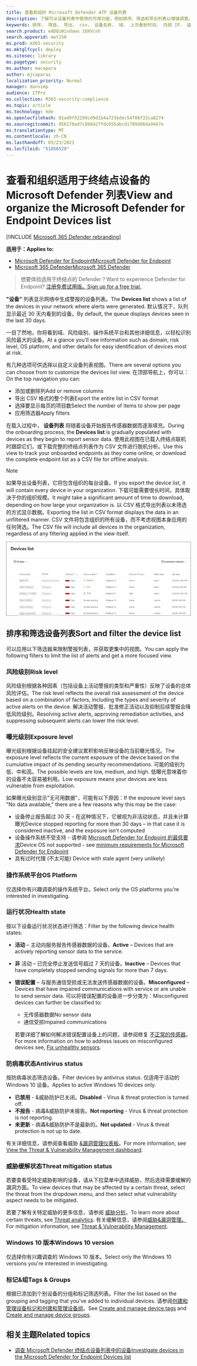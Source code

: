 ```yaml
---
title: 查看和组织 Microsoft Defender ATP 设备列表
description: 了解可从设备列表中使用的可用功能，例如排序、筛选和导出列表以增强调查。
keywords: 排序， 筛选， 导出， csv， 设备名称， 域， 上次看到时间， 内部 IP， 运行状况状态， 活动警报， 活动恶意软件检测， 威胁类别， 查看警报， 网络， 连接， 恶意软件， 类型， 密码窃取程序， 勒索软件， 攻击， 威胁， 常规恶意软件， 不需要的软件
search.product: eADQiWindows 10XVcnh
search.appverid: met150
ms.prod: m365-security
ms.mktglfcycl: deploy
ms.sitesec: library
ms.pagetype: security
ms.author: macapara
author: mjcaparas
localization_priority: Normal
manager: dansimp
audience: ITPro
ms.collection: M365-security-compliance
ms.topic: article
ms.technology: mde
ms.openlocfilehash: 01ad9f92299cd9d1b4a723bdec54f86f32ca8274
ms.sourcegitcommit: 956176ed7c8b8427fdc655abcd1709d86da9447e
ms.translationtype: MT
ms.contentlocale: zh-CN
ms.lasthandoff: 03/23/2021
ms.locfileid: "51056529"
---
```

# <a name="view-and-organize-the-microsoft-defender-for-endpoint-devices-list"></a><span data-ttu-id="c36bc-104">查看和组织适用于终结点设备的 Microsoft Defender 列表</span><span class="sxs-lookup"><span data-stu-id="c36bc-104">View and organize the Microsoft Defender for Endpoint Devices list</span></span>

[!INCLUDE [Microsoft 365 Defender rebranding](../../includes/microsoft-defender.md)]


<span data-ttu-id="c36bc-105">**适用于：**</span><span class="sxs-lookup"><span data-stu-id="c36bc-105">**Applies to:**</span></span>
- [<span data-ttu-id="c36bc-106">Microsoft Defender for Endpoint</span><span class="sxs-lookup"><span data-stu-id="c36bc-106">Microsoft Defender for Endpoint</span></span>](https://go.microsoft.com/fwlink/p/?linkid=2146631)
- [<span data-ttu-id="c36bc-107">Microsoft 365 Defender</span><span class="sxs-lookup"><span data-stu-id="c36bc-107">Microsoft 365 Defender</span></span>](https://go.microsoft.com/fwlink/?linkid=2118804)

> <span data-ttu-id="c36bc-108">想要体验适用于终结点的 Defender？</span><span class="sxs-lookup"><span data-stu-id="c36bc-108">Want to experience Defender for Endpoint?</span></span> [<span data-ttu-id="c36bc-109">注册免费试用版。</span><span class="sxs-lookup"><span data-stu-id="c36bc-109">Sign up for a free trial.</span></span>](https://www.microsoft.com/microsoft-365/windows/microsoft-defender-atp?ocid=docs-wdatp-machinesview-abovefoldlink)


<span data-ttu-id="c36bc-110">**"设备"** 列表显示网络中生成警报的设备列表。</span><span class="sxs-lookup"><span data-stu-id="c36bc-110">The **Devices list** shows a list of the devices in your network where alerts were generated.</span></span> <span data-ttu-id="c36bc-111">默认情况下，队列显示最近 30 天内看到的设备。</span><span class="sxs-lookup"><span data-stu-id="c36bc-111">By default, the queue displays devices seen in the last 30 days.</span></span>  

<span data-ttu-id="c36bc-112">一目了然地，你将看到域、风险级别、操作系统平台和其他详细信息，以轻松识别风险最大的设备。</span><span class="sxs-lookup"><span data-stu-id="c36bc-112">At a glance you'll see information such as domain, risk level, OS platform, and other details for easy identification of devices most at risk.</span></span>

<span data-ttu-id="c36bc-113">有几种选项可供选择以自定义设备列表视图。</span><span class="sxs-lookup"><span data-stu-id="c36bc-113">There are several options you can choose from to customize the devices list view.</span></span> <span data-ttu-id="c36bc-114">在顶部导航上，你可以：</span><span class="sxs-lookup"><span data-stu-id="c36bc-114">On the top navigation you can:</span></span>

- <span data-ttu-id="c36bc-115">添加或删除列</span><span class="sxs-lookup"><span data-stu-id="c36bc-115">Add or remove columns</span></span>
- <span data-ttu-id="c36bc-116">导出 CSV 格式的整个列表</span><span class="sxs-lookup"><span data-stu-id="c36bc-116">Export the entire list in CSV format</span></span>
- <span data-ttu-id="c36bc-117">选择要显示每页的项目数</span><span class="sxs-lookup"><span data-stu-id="c36bc-117">Select the number of items to show per page</span></span>
- <span data-ttu-id="c36bc-118">应用筛选器</span><span class="sxs-lookup"><span data-stu-id="c36bc-118">Apply filters</span></span>

<span data-ttu-id="c36bc-119">在载入过程中， **设备列表** 将随着设备开始报告传感器数据而逐渐填充。</span><span class="sxs-lookup"><span data-stu-id="c36bc-119">During the onboarding process, the **Devices list** is gradually populated with devices as they begin to report sensor data.</span></span> <span data-ttu-id="c36bc-120">使用此视图在已载入终结点联机时跟踪它们，或下载完整的终结点列表作为 CSV 文件进行脱机分析。</span><span class="sxs-lookup"><span data-stu-id="c36bc-120">Use this view to track your onboarded endpoints as they come online, or download the complete endpoint list as a CSV file for offline analysis.</span></span>

>[!NOTE]
> <span data-ttu-id="c36bc-121">如果导出设备列表，它将包含组织的每台设备。</span><span class="sxs-lookup"><span data-stu-id="c36bc-121">If you export the device list, it will contain every device in your organization.</span></span> <span data-ttu-id="c36bc-122">下载可能需要很长时间，具体取决于你的组织规模。</span><span class="sxs-lookup"><span data-stu-id="c36bc-122">It might take a significant amount of time to download, depending on how large your organization is.</span></span> <span data-ttu-id="c36bc-123">以 CSV 格式导出列表以未筛选的方式显示数据。</span><span class="sxs-lookup"><span data-stu-id="c36bc-123">Exporting the list in CSV format displays the data in an unfiltered manner.</span></span> <span data-ttu-id="c36bc-124">CSV 文件将包含组织的所有设备，而不考虑视图本身应用的任何筛选。</span><span class="sxs-lookup"><span data-stu-id="c36bc-124">The CSV file will include all devices in the organization, regardless of any filtering applied in the view itself.</span></span>

![包含设备列表的设备列表的图像](images/device-list.png)

## <a name="sort-and-filter-the-device-list"></a><span data-ttu-id="c36bc-126">排序和筛选设备列表</span><span class="sxs-lookup"><span data-stu-id="c36bc-126">Sort and filter the device list</span></span>

<span data-ttu-id="c36bc-127">可以应用以下筛选器来限制警报列表，并获取更集中的视图。</span><span class="sxs-lookup"><span data-stu-id="c36bc-127">You can apply the following filters to limit the list of alerts and get a more focused view.</span></span>

### <a name="risk-level"></a><span data-ttu-id="c36bc-128">风险级别</span><span class="sxs-lookup"><span data-stu-id="c36bc-128">Risk level</span></span>

<span data-ttu-id="c36bc-129">风险级别根据各种因素（包括设备上活动警报的类型和严重性）反映了设备的总体风险评估。</span><span class="sxs-lookup"><span data-stu-id="c36bc-129">The risk level reflects the overall risk assessment of the device based on a combination of factors, including the types and severity of active alerts on the device.</span></span> <span data-ttu-id="c36bc-130">解决活动警报、批准修正活动以及抑制后续警报会降低风险级别。</span><span class="sxs-lookup"><span data-stu-id="c36bc-130">Resolving active alerts, approving remediation activities, and suppressing subsequent alerts can lower the risk level.</span></span>

### <a name="exposure-level"></a><span data-ttu-id="c36bc-131">曝光级别</span><span class="sxs-lookup"><span data-stu-id="c36bc-131">Exposure level</span></span>

<span data-ttu-id="c36bc-132">曝光级别根据设备挂起的安全建议累积影响反映设备的当前曝光情况。</span><span class="sxs-lookup"><span data-stu-id="c36bc-132">The exposure level reflects the current exposure of the device based on the cumulative impact of its pending security recommendations.</span></span> <span data-ttu-id="c36bc-133">可能的级别为低、中和高。</span><span class="sxs-lookup"><span data-stu-id="c36bc-133">The possible levels are low, medium, and high.</span></span> <span data-ttu-id="c36bc-134">低曝光意味着你的设备不太容易被利用。</span><span class="sxs-lookup"><span data-stu-id="c36bc-134">Low exposure means your devices are less vulnerable from exploitation.</span></span>

<span data-ttu-id="c36bc-135">如果曝光级别显示"无可用数据"，可能有以下原因：</span><span class="sxs-lookup"><span data-stu-id="c36bc-135">If the exposure level says "No data available," there are a few reasons why this may be the case:</span></span>

- <span data-ttu-id="c36bc-136">设备停止报告超过 30 天 - 在这种情况下，它被视为非活动状态，并且未计算曝光</span><span class="sxs-lookup"><span data-stu-id="c36bc-136">Device stopped reporting for more than 30 days – in that case it is considered inactive, and the exposure isn't computed</span></span>
- <span data-ttu-id="c36bc-137">设备操作系统不受支持 - 请参阅 [Microsoft Defender for Endpoint 的最低要求](minimum-requirements.md)</span><span class="sxs-lookup"><span data-stu-id="c36bc-137">Device OS not supported - see [minimum requirements for Microsoft Defender for Endpoint](minimum-requirements.md)</span></span>
- <span data-ttu-id="c36bc-138">具有过时代理 (不太可能) </span><span class="sxs-lookup"><span data-stu-id="c36bc-138">Device with stale agent (very unlikely)</span></span>

### <a name="os-platform"></a><span data-ttu-id="c36bc-139">操作系统平台</span><span class="sxs-lookup"><span data-stu-id="c36bc-139">OS Platform</span></span>

<span data-ttu-id="c36bc-140">仅选择你有兴趣调查的操作系统平台。</span><span class="sxs-lookup"><span data-stu-id="c36bc-140">Select only the OS platforms you're interested in investigating.</span></span>

### <a name="health-state"></a><span data-ttu-id="c36bc-141">运行状况</span><span class="sxs-lookup"><span data-stu-id="c36bc-141">Health state</span></span>

<span data-ttu-id="c36bc-142">按以下设备运行状况状态进行筛选：</span><span class="sxs-lookup"><span data-stu-id="c36bc-142">Filter by the following device health states:</span></span>

- <span data-ttu-id="c36bc-143">**活动** – 主动向服务报告传感器数据的设备。</span><span class="sxs-lookup"><span data-stu-id="c36bc-143">**Active** – Devices that are actively reporting sensor data to the service.</span></span>
- <span data-ttu-id="c36bc-144">**非** 活动 – 已完全停止发送信号超过 7 天的设备。</span><span class="sxs-lookup"><span data-stu-id="c36bc-144">**Inactive** – Devices that have completely stopped sending signals for more than 7 days.</span></span>
- <span data-ttu-id="c36bc-145">**错误配置** – 与服务通信受损或无法发送传感器数据的设备。</span><span class="sxs-lookup"><span data-stu-id="c36bc-145">**Misconfigured** – Devices that have impaired communications with service or are unable to send sensor data.</span></span> <span data-ttu-id="c36bc-146">可以将错误配置的设备进一步分类为：</span><span class="sxs-lookup"><span data-stu-id="c36bc-146">Misconfigured devices can further be classified to:</span></span>
  - <span data-ttu-id="c36bc-147">无传感器数据</span><span class="sxs-lookup"><span data-stu-id="c36bc-147">No sensor data</span></span>
  - <span data-ttu-id="c36bc-148">通信受损</span><span class="sxs-lookup"><span data-stu-id="c36bc-148">Impaired communications</span></span>

  <span data-ttu-id="c36bc-149">若要详细了解如何解决错误配置设备上的问题，请参阅修复 [不正常的传感器](fix-unhealthy-sensors.md)。</span><span class="sxs-lookup"><span data-stu-id="c36bc-149">For more information on how to address issues on misconfigured devices see, [Fix unhealthy sensors](fix-unhealthy-sensors.md).</span></span>

### <a name="antivirus-status"></a><span data-ttu-id="c36bc-150">防病毒状态</span><span class="sxs-lookup"><span data-stu-id="c36bc-150">Antivirus status</span></span>

<span data-ttu-id="c36bc-151">按防病毒状态筛选设备。</span><span class="sxs-lookup"><span data-stu-id="c36bc-151">Filter devices by antivirus status.</span></span> <span data-ttu-id="c36bc-152">仅适用于活动的 Windows 10 设备。</span><span class="sxs-lookup"><span data-stu-id="c36bc-152">Applies to active Windows 10 devices only.</span></span>

- <span data-ttu-id="c36bc-153">**已禁用** - &威胁防护已关闭。</span><span class="sxs-lookup"><span data-stu-id="c36bc-153">**Disabled** - Virus & threat protection is turned off.</span></span>
- <span data-ttu-id="c36bc-154">**不报告** - 病毒&威胁防护未报告。</span><span class="sxs-lookup"><span data-stu-id="c36bc-154">**Not reporting** - Virus & threat protection is not reporting.</span></span>
- <span data-ttu-id="c36bc-155">**未更新** - 病毒&威胁防护不是最新的。</span><span class="sxs-lookup"><span data-stu-id="c36bc-155">**Not updated** - Virus & threat protection is not up to date.</span></span>

<span data-ttu-id="c36bc-156">有关详细信息，请参阅查看威胁 [&漏洞管理仪表板](tvm-dashboard-insights.md)。</span><span class="sxs-lookup"><span data-stu-id="c36bc-156">For more information, see [View the Threat & Vulnerability Management dashboard](tvm-dashboard-insights.md).</span></span>

### <a name="threat-mitigation-status"></a><span data-ttu-id="c36bc-157">威胁缓解状态</span><span class="sxs-lookup"><span data-stu-id="c36bc-157">Threat mitigation status</span></span>

<span data-ttu-id="c36bc-158">若要查看受特定威胁影响的设备，请从下拉菜单中选择威胁，然后选择需要缓解的漏洞方面。</span><span class="sxs-lookup"><span data-stu-id="c36bc-158">To view devices that may be affected by a certain threat, select the threat from the dropdown menu, and then select what vulnerability aspect needs to be mitigated.</span></span>

<span data-ttu-id="c36bc-159">若要了解有关特定威胁的更多信息，请参阅 [威胁分析](threat-analytics.md)。</span><span class="sxs-lookup"><span data-stu-id="c36bc-159">To learn more about certain threats, see [Threat analytics](threat-analytics.md).</span></span> <span data-ttu-id="c36bc-160">有关缓解信息，请参阅[威胁&漏洞管理。](next-gen-threat-and-vuln-mgt.md)</span><span class="sxs-lookup"><span data-stu-id="c36bc-160">For mitigation information, see [Threat & Vulnerability Management](next-gen-threat-and-vuln-mgt.md).</span></span>

### <a name="windows-10-version"></a><span data-ttu-id="c36bc-161">Windows 10 版本</span><span class="sxs-lookup"><span data-stu-id="c36bc-161">Windows 10 version</span></span>

<span data-ttu-id="c36bc-162">仅选择你有兴趣调查的 Windows 10 版本。</span><span class="sxs-lookup"><span data-stu-id="c36bc-162">Select only the Windows 10 versions you're interested in investigating.</span></span>

### <a name="tags--groups"></a><span data-ttu-id="c36bc-163">标记&组</span><span class="sxs-lookup"><span data-stu-id="c36bc-163">Tags & Groups</span></span>

<span data-ttu-id="c36bc-164">根据已添加到个别设备的分组和标记筛选列表。</span><span class="sxs-lookup"><span data-stu-id="c36bc-164">Filter the list based on the grouping and tagging that you've added to individual devices.</span></span> <span data-ttu-id="c36bc-165">请参阅[创建和管理设备标记和](machine-tags.md)[创建和管理设备组](machine-groups.md)。</span><span class="sxs-lookup"><span data-stu-id="c36bc-165">See [Create and manage device tags](machine-tags.md) and [Create and manage device groups](machine-groups.md).</span></span>

## <a name="related-topics"></a><span data-ttu-id="c36bc-166">相关主题</span><span class="sxs-lookup"><span data-stu-id="c36bc-166">Related topics</span></span>

- [<span data-ttu-id="c36bc-167">调查 Microsoft Defender 终结点设备列表中的设备</span><span class="sxs-lookup"><span data-stu-id="c36bc-167">Investigate devices in the Microsoft Defender for Endpoint Devices list</span></span>](investigate-machines.md)
